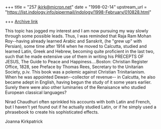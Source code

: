 +++
title = "257 jkirk@micron.net"
date = "1998-02-14"
upstream_url = "https://list.indology.info/pipermail/indology/1998-February/010828.html"

+++
[Archive link](https://list.indology.info/pipermail/indology/1998-February/010828.html)

This topic has jogged my interest and I am now pursuing my way slowly
through some possible leads. Thus, I was reminded that Raja Ram Mohan
Roy--having already learned Arabic and Sanskrit, (he "grew up" with
Persian), some time after 1914 when he moved to Calcutta, studied and
learned Latin, Greek and Hebrew, becoming quite proficient in the last
two, such that he made extensive use of them in writing his PRECEPTS OF
JESUS, The Guide to Peace and Happiness....Boston: Christian Register
Office, 1828, see  Preface by Thomas Rees, Secretary to the Unitarian
Society, p.iv.  This book was a polemic against Christian
Trinitarianism.
When he was appointed Dewan--collector of revenue-- in Calcutta, he also
became adept in English, having begun the study of it some years
earlier.
Surely there were also other luminaries of the Renaisance who studied
European classical languages?

Nirad Chaudhuri often sprinkled his accounts with both Latin and French,
but I haven't yet found out if he actually studied Latin, or if he
simply used a phrasebook to create his sophisticated effects.

Joanna Kirkpatrick



